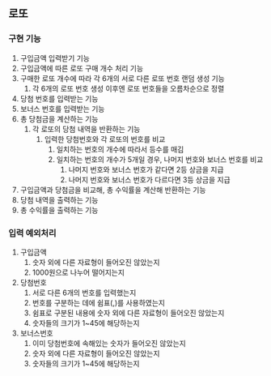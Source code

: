 ## 로또

### 구현 기능
1. 구입금액 입력받기 기능
2. 구입금액에 따른 로또 구매 개수 처리 기능
3. 구매한 로또 개수에 따라 각 6개의 서로 다른 로또 번호 랜덤 생성 기능
   1. 각 6개의 로또 번호 생성 이후엔 로또 번호들을 오름차순으로 정렬 
4. 당첨 번호를 입력받는 기능
5. 보너스 번호를 입력받는 기능
6. 총 당첨금을 계산하는 기능
   1. 각 로또의 당첨 내역을 반환하는 기능
       1. 입력한 당첨번호와 각 로또의 번호를 비교 
           1. 일치하는 번호의 개수에 따라서 등수를 매김
           2. 일치하는 번호의 개수가 5개일 경우, 나머지 번호와 보너스 번호를 비교
               1. 나머지 번호와 보너스 번호가 같다면 2등 상금을 지급
               2. 나머지 번호와 보너스 번호가 다르다면 3등 상금을 지급
7. 구입금액과 당첨금을 비교해, 총 수익률을 계산해 반환하는 기능
8. 당첨 내역을 출력하는 기능
9. 총 수익률을 출력하는 기능


### 입력 예외처리
1. 구입금액 
   1. 숫자 외에 다른 자료형이 들어오진 않았는지
   2. 1000원으로 나누어 떨어지는지
2. 당첨번호
   1. 서로 다른 6개의 번호를 입력했는지
   2. 번호를 구분하는 데에 쉼표(,)를 사용하였는지
   3. 쉼표로 구분된 내용에 숫자 외에 다른 자료형이 들어오진 않았는지
   4. 숫자들의 크기가 1~45에 해당하는지
3. 보너스번호
   1. 이미 당첨번호에 속해있는 숫자가 들어오진 않았는지
   2. 숫자 외에 다른 자료형이 들어오진 않았는지
   3. 숫자들의 크기가 1~45에 해당하는지
   